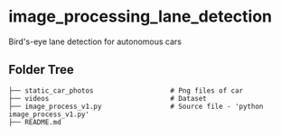# image_processing_lane_detection
Bird's-eye lane detection for autonomous cars

## Folder Tree
    ├── static_car_photos                   # Png files of car
    ├── videos                              # Dataset
    ├── image_process_v1.py                 # Source file - 'python image_process_v1.py'
    ├── README.md                    

